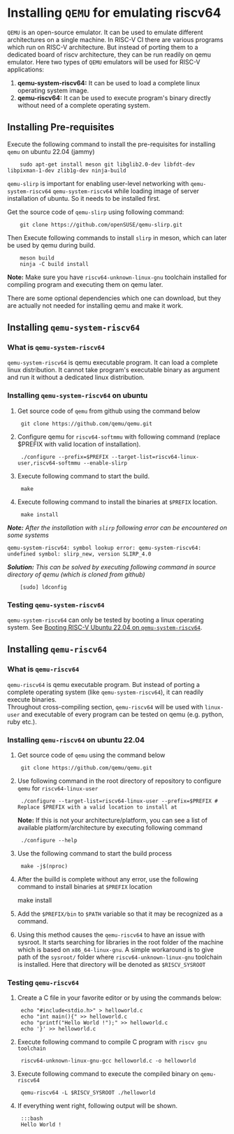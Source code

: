 # Installing `QEMU` for emulating riscv64

`QEMU` is an open-source emulator. It can be used to emulate different architectures on a single machine. In RISC-V CI there are various programs which run on RISC-V architecture. But instead of porting them to a dedicated board of riscv architecture, they can be run readily on qemu emulator. Here two types of `QEMU` emulators will be used for RISC-V applications:  

1. **qemu-system-riscv64:** It can be used to load a complete linux operating system image.  
2. **qemu-riscv64:** It can be used to execute program's binary directly without need of a complete operating system.  

## Installing Pre-requisites

Execute the following command to install the pre-requisites for installing `qemu` on ubuntu 22.04 (jammy)  


        sudo apt-get install meson git libglib2.0-dev libfdt-dev libpixman-1-dev zlib1g-dev ninja-build


`qemu-slirp` is important for enabling user-level networking with `qemu-system-riscv64` `qemu-system-riscv64` while loading image of server installation of ubuntu. So it needs to be installed first.  

Get the source code of `qemu-slirp` using following command:  

        git clone https://github.com/openSUSE/qemu-slirp.git


Then Execute following commands to install `slirp` in meson, which can later be used by qemu during build.  

        meson build
        ninja -C build install

**Note:** Make sure you have `riscv64-unknown-linux-gnu` toolchain installed for compiling program and executing them on qemu later.

There are some optional dependencies which one can download, but they are actually not needed for installing qemu and make it work.

## Installing `qemu-system-riscv64`

### What is `qemu-system-riscv64`

`qemu-system-riscv64` is qemu executable program. It can load a complete linux distribution. It cannot take program's executable binary as argument and run it without a dedicated linux distribution.

### Installing `qemu-system-riscv64` on ubuntu

1. Get source code of `qemu` from github using the command below  

        git clone https://github.com/qemu/qemu.git

2. Configure qemu for `riscv64-softmmu` with following command (replace $PREFIX with valid location of installation).  

        ./configure --prefix=$PREFIX --target-list=riscv64-linux-user,riscv64-softmmu --enable-slirp  

3. Execute following command to start the build.  

        make  

4. Execute following command to install the binaries at `$PREFIX` location.  

        make install

_**Note:** After the installation with `slirp` following error can be encountered on some systems_  

    qemu-system-riscv64: symbol lookup error: qemu-system-riscv64: undefined symbol: slirp_new, version SLIRP_4.0  

_**Solution:** This can be solved by executing following command in source directory of qemu (which is cloned from github)_  

        [sudo] ldconfig  

### Testing `qemu-system-riscv64`  

`qemu-system-riscv64` can only be tested by booting a linux operating system. See [Booting RISC-V Ubuntu 22.04 on `qemu-system-riscv64`](Booting_ubuntu22.04_riscv64.md).

## Installing `qemu-riscv64`

### What is `qemu-riscv64`

`qemu-riscv64` is qemu executable program. But instead of porting a complete operating system (like `qemu-system-riscv64`), it can readily execute binaries.  
Throughout cross-compiling section, `qemu-riscv64` will be used with `linux-user` and executable of every program can be tested on qemu (e.g. python, ruby etc.).  

### Installing `qemu-riscv64` on ubuntu 22.04

1. Get source code of `qemu` using the command below  

        git clone https://github.com/qemu/qemu.git  

2. Use following command in the root directory of repository to configure `qemu` for `riscv64-linux-user`  

        ./configure --target-list=riscv64-linux-user --prefix=$PREFIX # Replace $PREFIX with a valid location to install at  

    **Note:** If this is not your architecture/platform, you can see a list of available platform/architecture by executing following command

        ./configure --help

3. Use the following command to start the build process  

        make -j$(nproc)

4. After the builld is complete without any error, use the following command to install binaries at `$PREFIX` location  

    make install  

5. Add the `$PREFIX/bin` to `$PATH` variable so that it may be recognized as a command.  

6. Using this method causes the `qemu-riscv64` to have an issue with sysroot. It starts searching for libraries in the root folder of the machine which is based on `x86_64-linux-gnu`. A simple workaround is to give path of the `sysroot/` folder where  `riscv64-unknown-linux-gnu` toolchain is installed. Here that directory will be denoted as `$RISCV_SYSROOT`

### Testing `qemu-riscv64`

1. Create a C file in your favorite editor or by using the commands below:  

        echo "#include<stdio.h>" > helloworld.c
        echo "int main(){" >> helloworld.c
        echo "printf("Hello World !");" >> helloworld.c
        echo '}' >> helloworld.c  

2. Execute following command to compile C program with `riscv gnu toolchain`  

        riscv64-unknown-linux-gnu-gcc helloworld.c -o helloworld  

3. Execute following command to execute the compiled binary on `qemu-riscv64`  

        qemu-riscv64 -L $RISCV_SYSROOT ./helloworld  

4. If everything went right, following output will be shown.  

        :::bash
        Hello World !

